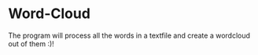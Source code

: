 # Word-Cloud
The program will process all the words in a textfile and create a wordcloud out of them :)!
